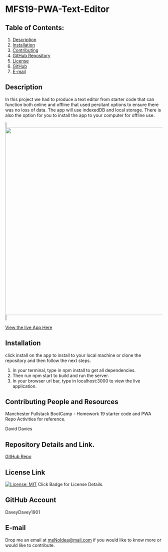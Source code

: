 # MFS19-PWA-Text-Editor

## Table of Contents:
  1. [Description](#Description) 
  2. [Installation](#Installation)
  3. [Contributing](#Contributing-and-Resources)
  4. [GitHub Repository](#Repository-Details-Link)
  5. [License](#License-Link)
  6. [GitHub](#GitHub-Account)
  7. [E-mail](#E-mail)
 
##  Description

In this project we had to produce a text editor from starter code that can function both online and offline that used persitant options to ensure there was no loss of data.  The app will use indexedDB and local storage. There is also the option for you to install the app to your computer for offline use.

|<img src="https://user-images.githubusercontent.com/86046871/161641164-4a93b084-3812-4ba9-a3bc-b2f499d05ba3.jpg" width="600">| 

[View the live App Here](https://d-d-text-editor.herokuapp.com/)

## Installation

click install on the app to install to your local machine or clone the repository and then follow the next steps.

1. In your terminal, type in npm install to get all dependencies.
2. Then run npm start to build and run the server.
3. In your browser url bar, type in localhost:3000 to view the live application.


## Contributing People and Resources

Manchester Fullstack BootCamp - Homework 19 starter code and PWA Repo Activities for reference.

David Davies

## Repository Details and Link.

[GitHub Repo](https://github.com/DaveyDavey1901/MFS19-PWA-Text-Editor)

## License Link
[![License: MIT](https://img.shields.io/badge/License-MIT-yellow.svg)](https://opensource.org/licenses/MIT) Click Badge for License Details.

## GitHub Account

DaveyDavey1901

## E-mail
Drop me an email at meNoIdea@mail.com if you would like to know more or would like to contribute.
